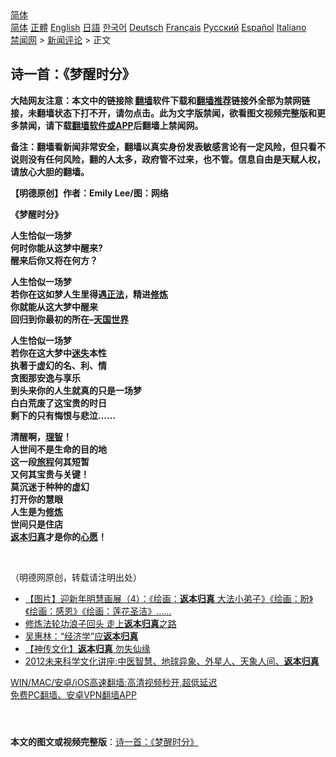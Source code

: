  <!-- 面包屑导航 --> <div class="breadcrumb"><!-- GTranslate: https://gtranslate.io/ -->  <div class="switcher notranslate">  <div class="selected">  <a href="#" onclick="return false;"> 简体</a>  </div>  <div class="option">  <a href="https://www.bannedbook.org" onclick="doGTranslate('zh-CN|zh-CN');jQuery('div.switcher div.selected a').html(jQuery(this).html());return false;" title="简体中文" class="nturl selected"> 简体</a>  <a href="https://www.bannedbook.org/zh-tw/" onclick="doGTranslate('zh-CN|zh-TW');jQuery('div.switcher div.selected a').html(jQuery(this).html());return false;" title="繁體中文" class="nturl"> 正體</a>  <a href="https://www.bannedbook.org/en/" onclick="doGTranslate('zh-CN|en');jQuery('div.switcher div.selected a').html(jQuery(this).html());return false;" title="English" class="nturl"> English</a>  <a href="https://www.bannedbook.org/ja/" onclick="doGTranslate('zh-CN|ja');jQuery('div.switcher div.selected a').html(jQuery(this).html());return false;" title="日本語" class="nturl"> 日語</a>  <a href="https://www.bannedbook.org/ko/" onclick="doGTranslate('zh-CN|ko');jQuery('div.switcher div.selected a').html(jQuery(this).html());return false;" title="한국어" class="nturl"> 한국어</a>  <a href="https://www.bannedbook.org/de/" onclick="doGTranslate('zh-CN|de');jQuery('div.switcher div.selected a').html(jQuery(this).html());return false;" title="Deutsch" class="nturl"> Deutsch</a>  <a href="https://www.bannedbook.org/fr/" onclick="doGTranslate('zh-CN|fr');jQuery('div.switcher div.selected a').html(jQuery(this).html());return false;" title="Français" class="nturl"> Français</a>  <a href="https://www.bannedbook.org/ru/" onclick="doGTranslate('zh-CN|ru');jQuery('div.switcher div.selected a').html(jQuery(this).html());return false;" title="Русский" class="nturl"> Русский</a>  <a href="https://www.bannedbook.org/es/" onclick="doGTranslate('zh-CN|es');jQuery('div.switcher div.selected a').html(jQuery(this).html());return false;" title="Español" class="nturl"> Español</a>  <a href="https://www.bannedbook.org/it/" onclick="doGTranslate('zh-CN|it');jQuery('div.switcher div.selected a').html(jQuery(this).html());return false;" title="Italiano" class="nturl"> Italiano</a>  </div>  </div>      <div class='breadcrumb-sub'><!-- Breadcrumb NavXT 6.3.0 --> <a href="https://www.bannedbook.org/" class="home">禁闻网</a> &gt; <a href="https://www.bannedbook.org/bnews/comments/" class="category">新闻评论</a> &gt; 正文</div></div><h2>诗一首：《梦醒时分》</h2> <p class="notice"><b>大陆网友注意：本文中的链接除 <a href="https://github.com/bannedbook/fanqiang" >翻墙</a>软件下载和<a href="https://github.com/killgcd/justmysocks/blob/master/README.md">翻墙推荐</a>链接外全部为禁网链接，未翻墙状态下打不开，请勿点击。此为文字版禁闻，欲看图文视频完整版和更多禁闻，请下载<a href="https://github.com/bannedbook/fanqiang">翻墙软件或APP</a>后翻墙上禁闻网。</p><p>备注：翻墙看新闻非常安全，翻墙以真实身份发表敏感言论有一定风险，但只看不说则没有任何风险，翻的人太多，政府管不过来，也不管。信息自由是天赋人权，请放心大胆的翻墙。</b></p>  <div class="entry"> <p>              <a href="https://i0.wp.com/upload-images-bucket-v64rleca837do.s3.eu-west-1.amazonaws.com/wp-content/uploads/2021/07/21070101/%E6%9C%AA%E6%A0%87%E9%A2%98-1-9.jpg?fit=860%2C484&#038;ssl=1" data-caption=""></a>                            </p> <p><strong>【明德原创】作者</strong><strong>：Emily Lee</strong><strong>/</strong><strong>图：网络</strong></p> <p><strong>《梦醒时分》</strong></p>  <p><strong>人生恰似一场梦</strong><br /> <strong>何时你能从这梦中醒来?</strong><br /> <strong>醒来后你又将在何方？</strong></p> <p><strong>人生恰似一场梦</strong><br /> <strong>若你在这如梦人生里得遇<a href="https://www.bannedbook.org/bnews/tag/%E6%AD%A3%E6%B3%95/" class="st_tag internal_tag" rel="tag" title="标签 正法 下的日志">正法</a>，精进<span class='wp_keywordlink'><a href="https://www.qi-gong.me/" title="气功修炼网" target="_blank">修炼</a></span></strong><br /> <strong>你就能从这大梦中醒来</strong><br /> <strong>回归到你最初的所在&#8211;<a href="https://www.bannedbook.org/bnews/tag/%E5%A4%A9%E5%9B%BD%E4%B8%96%E7%95%8C/" class="st_tag internal_tag" rel="tag" title="标签 天国世界 下的日志">天国世界</a></strong></p> <p><strong>人生恰似一场梦</strong><br /> <strong>若你在这大梦中<a href="https://www.bannedbook.org/bnews/tag/%E8%BF%B7%E5%A4%B1/" class="st_tag internal_tag" rel="tag" title="标签 迷失 下的日志">迷失</a>本性</strong><br /> <strong>执著于虚幻的名、利、情</strong><br /> <strong>贪图那安逸与享乐</strong><br /> <strong>到头来你的人生就真的只是一场梦</strong><br /> <strong>白白荒废了这宝贵的时日</strong><br /> <strong>剩下的只有悔恨与悲泣&#8230;&#8230;</strong></p>  <p><strong>清醒啊，<a href="https://www.bannedbook.org/bnews/tag/%E7%90%86%E6%99%BA/" class="st_tag internal_tag" rel="tag" title="标签 理智 下的日志">理智</a>！</strong><br /> <strong>人世间不是生命的目的地</strong><br /> <strong>这一段<a href="https://www.bannedbook.org/bnews/tag/%E6%97%85%E7%A8%8B/" class="st_tag internal_tag" rel="tag" title="标签 旅程 下的日志">旅程</a>何其短暂</strong><br /> <strong>又何其宝贵与关键！</strong><br /> <strong>莫沉迷于种种的虚幻</strong><br /> <strong>打开你的慧眼</strong><br /> <strong>人生是为<a href="https://www.bannedbook.org/bnews/tag/%e4%bf%ae%e7%82%bc/" class="st_tag internal_tag" rel="tag" title="标签 修炼 下的日志">修炼</a></strong><br /> <strong>世间只是住店</strong><br /> <strong><a href="https://www.bannedbook.org/bnews/tag/%E8%BF%94%E6%9C%AC%E5%BD%92%E7%9C%9F/" class="st_tag internal_tag" rel="tag" title="标签 返本归真 下的日志">返本归真</a>才是你的<a href="https://www.bannedbook.org/bnews/tag/%E5%BF%83%E6%84%BF/" class="st_tag internal_tag" rel="tag" title="标签 心愿 下的日志">心愿</a>！</strong></p> <p></p> <p>&nbsp;</p>  <p>（明德网原创，转载请注明出处）</p> <ul class='op-related-articles' title='相关阅读'> <li><a href='https://www.bannedbook.org/bnews/comments/20201226/1454988.html' target='_blank'>【图片】迎新年明慧画展（4）：《绘画：<b>返本归真</b> 大法小弟子》《绘画：盼》《绘画：感恩》《绘画：莲花圣洁》……</a></li> <li><a href='https://www.bannedbook.org/bnews/health/20191215/1241724.html' target='_blank'>修炼法轮功浪子回头 走上<b>返本归真</b>之路</a></li> <li><a href='https://www.bannedbook.org/bnews/comments/20181107/1027138.html' target='_blank'>吴惠林：“经济学”应<b>返本归真</b></a></li> <li><a href='https://www.bannedbook.org/bnews/tculture/20150122/338960.html' target='_blank'>【神传文化】<b>返本归真</b> 勿失仙缘</a></li> <li><a href='https://www.bannedbook.org/bnews/tculture/20120916/57775.html' target='_blank'>2012未来科学文化讲座:中医智慧、地球异象、外星人、天象人间、<b>返本归真</b></a></li> </ul> <p class="texttj"> <a href="https://github.com/bannedbook/fanqiang/wiki/V2ray%E6%9C%BA%E5%9C%BA" target="_blank">WIN/MAC/安卓/iOS高速翻墙:高清视频秒开,超低延迟</a><br/> <a href="https://github.com/bannedbook/fanqiang/wiki/%E7%A6%81%E9%97%BB%E7%BD%91%E5%AE%89%E5%8D%93%E7%BF%BB%E5%A2%99%E6%96%B0%E9%97%BBAPP" target="_blank">免费PC翻墙、安卓VPN翻墙APP</a></p><p>&nbsp;</p> <a name='sharetosocial'></a>  <div style="margin-bottom:5px;padding-bottom:5px;clear:both"> <div id="archive-pix-1" class="banner-ads"> <!-- AuctionX Display platform tag START --> <div id="26318x728x90x621x_ADSLOT2" clicktrack="%%CLICK_URL_ESC%%"></div> <!-- AuctionX Display platform tag END --> </div> <div id="archive-pix-2" class="banner-ads"> <!-- AuctionX Display platform tag START --> <div id="26315x300x250x621x_ADSLOT2" clicktrack="%%CLICK_URL_ESC%%"></div> <!-- AuctionX Display platform tag END --> </div> </div>  <div id="archive-pix-1" class="banner-ads"> <!-- AuctionX Display platform tag START --> <div id="26318x728x90x621x_ADSLOT3" clicktrack="%%CLICK_URL_ESC%%"></div> <!-- AuctionX Display platform tag END --> </div> <div><b>本文的图文或视频完整版</b>：<a href='https://www.bannedbook.org/bnews/comments/20210721/1591355.html'>诗一首：《梦醒时分》</a></div>  </div><!--END ENTRY--> 